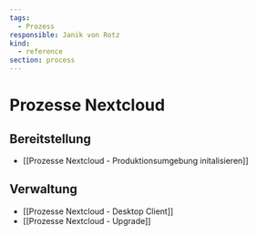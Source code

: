 ```yaml
---
tags:
  - Prozess
responsible: Janik von Rotz
kind:
  - reference
section: process
---
```


# Prozesse Nextcloud

## Bereitstellung

- [[Prozesse Nextcloud - Produktionsumgebung initalisieren]]

## Verwaltung

- [[Prozesse Nextcloud - Desktop Client]]
- [[Prozesse Nextcloud - Upgrade]]
